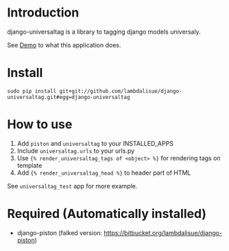 Introduction
=================================================
django-universaltag is a library to tagging django models universaly.

See <a href="http://demo.django-universaltag.hashnote.net/">Demo</a> to what this application does.

Install
=================================================

	sudo pip install git+git://github.com/lambdalisue/django-universaltag.git#egg=django-universaltag


How to use
=================================================

1.	Add `piston` and `universaltag` to your INSTALLED_APPS
2.	Include `universaltag.urls` to your urls.py
3.	Use `{% render_universaltag_tags of <object> %}` for rendering tags on template
4.	Add `{% render_universaltag_head %}` to header part of HTML

See `universaltag_test` app for more example.

Required (Automatically installed)
=================================================
+ django-piston (falked version: https://bitbucket.org/lambdalisue/django-piston)